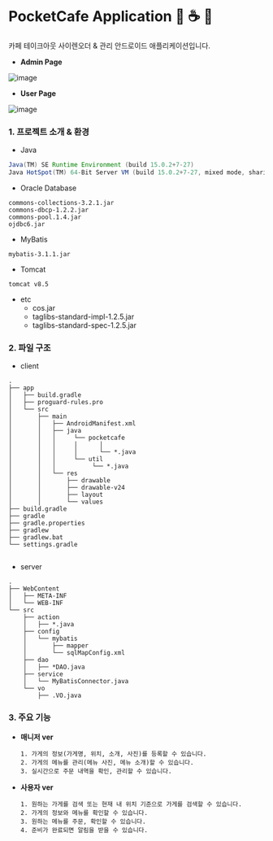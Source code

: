 
# PocketCafe Application 🍰 ☕️ 🍵
카페 테이크아웃 사이렌오더 & 관리 안드로이드 애플리케이션입니다.<br>

- <strong>Admin Page</strong>

![image](https://user-images.githubusercontent.com/39934875/113481410-65649400-94d4-11eb-801f-4364b850ee2c.png)

- <strong>User Page</strong>

![image](https://user-images.githubusercontent.com/39934875/113482034-ba55d980-94d7-11eb-951d-7c1048e4feac.png)


### 1. 프로젝트 소개 & 환경
- Java
```java 15.0.2 2021-01-19
Java(TM) SE Runtime Environment (build 15.0.2+7-27)
Java HotSpot(TM) 64-Bit Server VM (build 15.0.2+7-27, mixed mode, sharing)
```
- Oracle Database
```
commons-collections-3.2.1.jar
commons-dbcp-1.2.2.jar
commons-pool.1.4.jar
ojdbc6.jar
```
- MyBatis
```
mybatis-3.1.1.jar
```
- Tomcat
```
tomcat v8.5
```
- etc
  - cos.jar
  - taglibs-standard-impl-1.2.5.jar
  - taglibs-standard-spec-1.2.5.jar

### 2. 파일 구조
- client
```
.
├── app
│   ├── build.gradle
│   ├── proguard-rules.pro
│   └── src
│       ├── main
│       │   ├── AndroidManifest.xml
│       │   ├── java
│       │   │     └── pocketcafe
│       │   │     │      │  
│       │   │     │      └── *.java
│       │   │     └── util
│       │   │          └── *.java
│       │   └── res
│       │       ├── drawable
│       │       ├── drawable-v24
│       │       ├── layout
│       │       └── values
├── build.gradle
├── gradle
├── gradle.properties
├── gradlew
├── gradlew.bat
└── settings.gradle


```
- server
```
.
├── WebContent
│   ├── META-INF
│   └── WEB-INF
└── src
    ├── action
    │   ├── *.java
    ├── config
    │   └── mybatis
    │       ├── mapper
    │       └── sqlMapConfig.xml
    ├── dao
    │   ├── *DAO.java
    ├── service
    │   └── MyBatisConnector.java
    └── vo
        ├── .VO.java
```
 
 ### 3. 주요 기능 
 - <strong>매니저 ver</strong>
   ```
   1. 가게의 정보(가게명, 위치, 소개, 사진)를 등록할 수 있습니다.
   2. 가게의 메뉴를 관리(메뉴 사진, 메뉴 소개)할 수 있습니다.
   3. 실시간으로 주문 내역을 확인, 관리할 수 있습니다.
   ```
   
 - <strong>사용자 ver</strong>
   ```
   1. 원하는 가게를 검색 또는 현재 내 위치 기준으로 가게를 검색할 수 있습니다.
   2. 가게의 정보와 메뉴를 확인할 수 있습니다.
   3. 원하는 메뉴를 주문, 확인할 수 있습니다.
   4. 준비가 완료되면 알림을 받을 수 있습니다.
   ```

